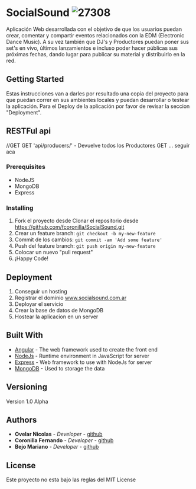 # SocialSound ![27308](https://user-images.githubusercontent.com/30738493/29140262-49b469c6-7d20-11e7-838b-4ef1799c424a.png)

Aplicación Web desarrollada con el objetivo de que los usuarios puedan crear, comentar y compartir eventos relacionados con la EDM (Electronic Dance Music). A su vez también que DJ's y Productores puedan poner sus set's en vivo, últimos lanzamientos e incluso poder hacer públicas sus próximas fechas, dando lugar para publicar su material y distribuirlo en la red. 

## Getting Started

Estas instrucciones van a darles por resultado una copia del proyecto para que puedan correr en sus ambientes locales y puedan desarrollar o testear la aplicación. 
Para el Deploy de la aplicación por favor de revisar la seccion "Deployment".

## RESTFul api

//GET
GET 'api/producers/' - Devuelve todos los Productores
GET ... seguir aca



### Prerequisites

* NodeJS
* MongoDB
* Express

### Installing

1. Fork el proyecto desde Clonar el repositorio desde https://github.com/fcoronilla/SocialSound.git
2. Crear un feature branch: `git checkout -b my-new-feature`
3. Commit de los cambios: `git commit -am 'Add some feature'`
4. Push del feature branch: `git push origin my-new-feature`
5. Colocar un nuevo "pull request"
6. ¡Happy Code!

## Deployment

1. Conseguir un hosting
2. Registrar el dominio www.socialsound.com.ar
3. Deployar el servicio
4. Crear la base de datos de MongoDB
5. Hostear la aplicacion en un server

## Built With

* [Angular](https://angularjs.org/) - The web framework used to create the front end
* [NodeJs](https://nodejs.org/) - Runtime environment in JavaScript for server
* [Express](http://expressjs.com/) - Web framework to use with NodeJs for server
* [MongoDB](https://rometools.github.io/rome/) - Used to storage the data

## Versioning

Version 1.0 Alpha

## Authors

* **Ovelar Nicolas** - *Developer* - [github](https://github.com/ovelarnicolas)
* **Coronilla Fernando** - *Developer* - [github](https://github.com/fcoronilla)
* **Bejo Mariano** - *Developer* - [github](https://github.com/marianobejo)

## License

Este proyecto no esta bajo las reglas del MIT License